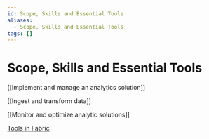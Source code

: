 ```yaml
---
id: Scope, Skills and Essential Tools
aliases:
  - Scope, Skills and Essential Tools
tags: []
---
```


# Scope, Skills and Essential Tools

[[Implement and manage an analytics solution]]

[[Ingest and transform data]]

[[Monitor and optimize analytic solutions]]

[Tools in Fabric](01-Areas/Computer/Cloud/Azure/DP-700/Tools%20in%20Fabric.md)
